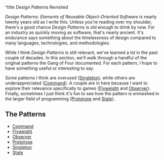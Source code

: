 ^title Design Patterns Revisited

*Design Patterns: Elements of Reusable Object-Oriented Software* is nearly twenty years old as I write this. Unless you're reading over my shoulder, there's a good chance *Design Patterns* is old enough to drink by now. For an industry as quickly moving as software, that's nearly ancient. It's endurance says something about the timelessness of design compared to many languages, technologies, and methodologies.

While I think *Design Patterns* is still relevant, we've learned a lot in the past couple of decades. In this section, we'll walk through a handful of the original patterns the Gang of Four documented. For each pattern, I hope to have something useful or interesting to say.

Some patterns I think are overused (<a href="singleton.html">Singleton</a>), while others are underappreciated (<a href="command.html">Command</a>). A couple are in here because I want to explore their relevance specifically to games (<a href="flyweight.html">Flyweight</a> and <a href="observer.html">Observer</a>). Finally, sometimes I just think it's fun to see how the pattern is enmeshed in the larger field of programming (<a href="prototype.html">Prototype</a> and <a href="state.html">State</a>).

## The Patterns

  * [Command](command.html)
  * [Flyweight](flyweight.html)
  * [Observer](observer.html)
  * [Prototype](prototype.html)
  * [Singleton](singleton.html)
  * [State](state.html)
